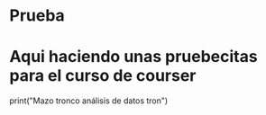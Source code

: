# Prueba
# Aqui haciendo unas pruebecitas para el curso de courser
print("Mazo tronco análisis de datos tron")
